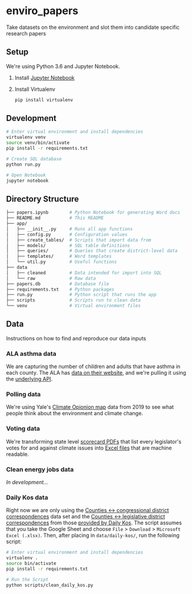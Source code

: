 # enviro_papers
Take datasets on the environment and slot them into candidate specific research papers

## Setup

We're using Python 3.6 and Jupyter Notebook.

1. Install [Jupyter Notebook](https://jupyter.readthedocs.io/en/latest/install.html)

2. Install Virtualenv

    ```bash
    pip install virtualenv
    ```

## Development

```bash
# Enter virtual environment and install dependencies
virtualenv venv
source venv/bin/activate
pip install -r requirements.txt

# Create SQL database
python run.py

# Open Notebook
jupyter notebook
```

## Directory Structure

```bash
├── papers.ipynb        # Python Notebook for generating Word docs
├── README.md           # This README
├── app/ 
│   ├── __init__.py     # Runs all app functions
│   ├── config.py       # Configuration values
│   ├── create_tables/  # Scripts that import data from 
│   ├── models/         # SQL table definitions
│   ├── queries/        # Queries that create district-level data
│   ├── templates/      # Word templates
│   └── util.py         # Useful functions
├── data 
│   ├── cleaned         # Data intended for import into SQL
│   └── raw             # Raw data
├── papers.db           # Database file
├── requirements.txt    # Python packages
├── run.py              # Python script that runs the app
├── scripts             # Scripts run to clean data
└── venv                # Virtual environment files
```

## Data
Instructions on how to find and reproduce our data inputs

### ALA asthma data
We are capturing the number of children and adults that have asthma in each county. The ALA has [data on their website](https://www.lung.org/our-initiatives/healthy-air/sota/city-rankings/states/virginia/), and we're pulling it using the [underlying API](https://aws.stateoftheair.org/state/Alaska). 

### Polling data
We're using Yale's [Climate Opionion map](https://climatecommunication.yale.edu/visualizations-data/ycom-us/) data from 2019 to see what people think about the environment and climate change.

### Voting data
We're transforming state level [scorecard PDFs](https://github.com/covega/enviro_papers/tree/master/data/raw/voting) that list every legislator's votes for and against climate issues into [Excel files](https://github.com/covega/enviro_papers/tree/master/data/cleaned/voting) that are machine readable.

### Clean energy jobs data
_In development..._

### Daily Kos data
Right now we are only using the [Counties ↔ congressional district correspondences](https://docs.google.com/spreadsheets/d/18adZpIghSQQTZLrUNzEdn78ng7mnk2l4-h6IYPsv34I/edit?ts=5ca11736#gid=1870139254) data set and the [Counties ↔ legislative district correspondences](https://docs.google.com/spreadsheets/d/1Sk0iDv22KZsVoVDxh8e-f5Oi0Yj-mfK84cTEMbgSYi8/edit#gid=1450132261) from those [provided by Daily Kos](https://www.dailykos.com/stories/2019/7/30/1848730/-How-do-counties-House-districts-and-legislative-districts-all-overlap-These-new-tools-show-you?link_id=6&can_id=6a8a47a87a5af57ad72c93def75c1bf9&source=email-morning-digest-our-new-tools-show-how-counties-house-districts-and-legislative-districts-overlap&email_referrer=email_588758&email_subject=morning-digest-our-new-tools-show-how-counties-house-districts-and-legislative-districts-overlap). The script assumes that you take the Google Sheet and choose `File` > `Download` > `Microsoft Excel (.xlsx)`. Then, after placing in `data/daily-kos/`, run the following script:

```bash
# Enter virtual environment and install dependencies
virtualenv .
source bin/activate
pip install -r requirements.txt

# Run the Script
python scripts/clean_daily_kos.py
```

